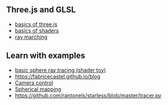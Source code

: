 Three.js and GLSL
-----------------------

- [basics of three.js](http://www.dominictran.com/pdf/ThreeJS.Essentials.PACKT.pdf)  
- [basics of shaders](https://aerotwist.com/tutorials/an-introduction-to-shaders-part-2/)  
- [ray marching](http://barradeau.com/blog/?p=575)  

Learn with examples
-----------------
- [basic sphere ray tracing (shader toy)](https://www.shadertoy.com/view/Xdj3zz)  
- https://fabricecastel.github.io/blog
- [Camera control](https://learnopengl.com/Getting-started/Camera)
- [Spherical mapping](http://paulbourke.net/geometry/transformationprojection/)
- https://github.com/rantonels/starless/blob/master/tracer.py  


